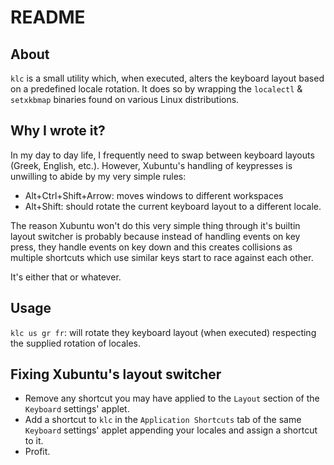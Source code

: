 # README

## About

`klc` is a small utility which, when executed, alters the keyboard layout based on a
predefined locale rotation. It does so by wrapping the `localectl` & `setxkbmap` binaries
found on various Linux distributions.

## Why I wrote it?

In my day to day life, I frequently need to swap between keyboard layouts (Greek, English, etc.).
However, Xubuntu's handling of keypresses is unwilling to abide by my very simple rules:

* Alt+Ctrl+Shift+Arrow: moves windows to different workspaces
* Alt+Shift: should rotate the current keyboard layout to a different locale.

The reason Xubuntu won't do this very simple thing through it's builtin layout switcher is probably
because instead of handling events on key press, they handle events on key down and this creates 
collisions as multiple shortcuts which use similar keys start to race against each other.

It's either that or whatever.

## Usage

`klc us gr fr`: will rotate they keyboard layout (when executed) respecting the supplied rotation of 
locales.

## Fixing Xubuntu's layout switcher

* Remove any shortcut you may have applied to the `Layout` section of the `Keyboard` settings' 
applet.
* Add a shortcut to `klc` in the `Application Shortcuts` tab of the same `Keyboard` settings' applet
appending your locales and assign a shortcut to it.
* Profit.
